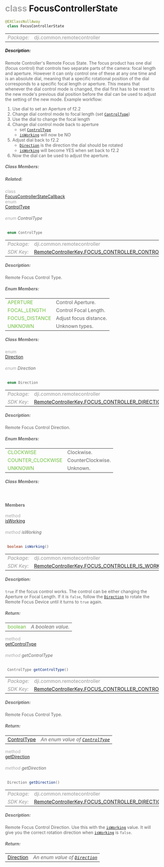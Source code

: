 <div class="article"><h1 ><font color="#AAA">class </font>FocusControllerState</h1></div>

~~~java
@EXClassNullAway
 class FocusControllerState 
~~~

<html><table class="table-supportedby"><tr valign="top"><td width=15%><font color="#999"><i>Package:</i></td><td width=85%><font color="#999">dji.common.remotecontroller</td></tr></table></html>



##### Description:



<font color="#666">Remote Controller's Remote Focus State. The focus product has one dial (focus control) that controls two separate parts of the camera: focal length and aperture. However it can only control one of these at any one time and is an absolute dial, meaning that a specific rotational position of the dial corresponds to a specific focal length or aperture. This means that whenever the dial control mode is changed, the dial first has to be reset to the new mode's previous dial position before the dial can be used to adjust the setting of the new mode. Example workflow:<br/><ol> <li>Use dial to set an Aperture of f2.2</li> <li>Change dial control mode to focal length (set <code><a href="/Components/RemoteController/DJIRemoteController_DJIRCRemoteFocusState.html#djiremotecontroller_djircremotefocuscontroltype">ControlType</a></code>)</li><li>Use the dial to change the focal length</li><li>Change dial control mode back to aperture<ul><li> set <code><a href="/Components/RemoteController/DJIRemoteController_DJIRCRemoteFocusState.html#djiremotecontroller_djircremotefocuscontroltype">ControlType</a></code></li> <li><code><a href="/Components/RemoteController/DJIRemoteController_DJIRCRemoteFocusState.html#djiremotecontroller_djircremotefocusstate_isfocuscontrolworks">isWorking</a></code> will now be NO</li></ul></li><li> Adjust dial back to f2.2<ul><li><code><a href="/Components/RemoteController/DJIRemoteController_DJIRCRemoteFocusState.html#djiremotecontroller_djircremotefocuscontroldirection">Direction</a></code> is the direction the dial should be rotated</li><li><code><a href="/Components/RemoteController/DJIRemoteController_DJIRCRemoteFocusState.html#djiremotecontroller_djircremotefocusstate_isfocuscontrolworks">isWorking</a></code> will become YES when set back to f2.2</li></ul></li><li>Now the dial can be used to adjust the aperture.</ol>



##### Class Members:



##### Related:

<div class="api-row" id="djiremotecontroller_rcremotefocusstateupdatecallbackinterface"><div class="api-col left"></div><div class="api-col middle" style="color:#AAA">class</div><div class="api-col right"><a href="/Components/RemoteController/DJIRemoteController_RCRemoteFocusStateUpdateCallbackInterface.html">FocusControllerStateCallback</a></div></div><div class="api-row" id="djiremotecontroller_djircremotefocuscontroltype"><div class="api-col left"></div><div class="api-col middle" style="color:#AAA">enum</div><div class="api-col right"><a class="trigger" href="#djiremotecontroller_djircremotefocuscontroltype_inline">ControlType</a></div></div><div class="inline-doc" id="djiremotecontroller_djircremotefocuscontroltype_inline"

><div class="article"><h6 ><font color="#AAA">enum </font>ControlType</h6></div>

~~~java
 enum ControlType 
~~~

<html><table class="table-supportedby"><tr valign="top"><td width=15%><font color="#999"><i>Package:</i></td><td width=85%><font color="#999">dji.common.remotecontroller</td></tr><tr valign="top"><td width=15%><font color="#999"><i>SDK Key:</i></td><td width=85%><font color="#999"><a href="/Components/KeyManager/DJIRemoteControllerKey.html#remotecontrollerkey_focus_controller_control_type_key">RemoteControllerKey.FOCUS_CONTROLLER_CONTROL_TYPE</a></td></tr></table></html>



##### Description:



<font color="#666">Remote Focus Control Type.



##### Enum Members:

<html><table class="table-inline-parameters"><tr valign="top"><td><font color="#70BF41"><a href="#djiremotecontroller_djircremotefocuscontroltype_aperture_inline"></a>APERTURE</td><td><font color="#666">Control Aperture.</td></tr><tr valign="top"><td><font color="#70BF41"><a href="#djiremotecontroller_djircremotefocuscontroltype_focallength_inline"></a>FOCAL_LENGTH</td><td><font color="#666">Control Focal Length.</td></tr><tr valign="top"><td><font color="#70BF41"><a href="#djiremotecontroller_djircremotefocuscontroltype_focusdistance_inline"></a>FOCUS_DISTANCE</td><td><font color="#666">Adjust focus distance.</td></tr><tr valign="top"><td><font color="#70BF41"><a href="#djiremotecontroller_djircremotefocuscontroltype_unknown_inline"></a>UNKNOWN</td><td><font color="#666">Unknown types.</td></tr></table></html>

##### Class Members:

</div>

<div class="api-row" id="djiremotecontroller_djircremotefocuscontroldirection"><div class="api-col left"></div><div class="api-col middle" style="color:#AAA">enum</div><div class="api-col right"><a class="trigger" href="#djiremotecontroller_djircremotefocuscontroldirection_inline">Direction</a></div></div><div class="inline-doc" id="djiremotecontroller_djircremotefocuscontroldirection_inline"

><div class="article"><h6 ><font color="#AAA">enum </font>Direction</h6></div>

~~~java
 enum Direction 
~~~

<html><table class="table-supportedby"><tr valign="top"><td width=15%><font color="#999"><i>Package:</i></td><td width=85%><font color="#999">dji.common.remotecontroller</td></tr><tr valign="top"><td width=15%><font color="#999"><i>SDK Key:</i></td><td width=85%><font color="#999"><a href="/Components/KeyManager/DJIRemoteControllerKey.html#remotecontrollerkey_focus_controller_direction_key">RemoteControllerKey.FOCUS_CONTROLLER_DIRECTION</a></td></tr></table></html>



##### Description:



<font color="#666">Remote Focus Control Direction.



##### Enum Members:

<html><table class="table-inline-parameters"><tr valign="top"><td><font color="#70BF41"><a href="#djiremotecontroller_djircremotefocuscontroldirection_clockwise_inline"></a>CLOCKWISE</td><td><font color="#666">Clockwise.</td></tr><tr valign="top"><td><font color="#70BF41"><a href="#djiremotecontroller_djircremotefocuscontroldirection_counterclockwise_inline"></a>COUNTER_CLOCKWISE</td><td><font color="#666">CounterClockwise.</td></tr><tr valign="top"><td><font color="#70BF41"><a href="#djiremotecontroller_djircremotefocuscontroldirection_unknown_inline"></a>UNKNOWN</td><td><font color="#666">Unknown.</td></tr></table></html>

##### Class Members:

</div>

<html><p><br></p></html>

#### Members

<div class="api-row" id="djiremotecontroller_djircremotefocusstate_isfocuscontrolworks"><div class="api-col left"></div><div class="api-col middle" style="color:#AAA">method</div><div class="api-col right"><a class="trigger" href="#djiremotecontroller_djircremotefocusstate_isfocuscontrolworks_inline">isWorking</a></div></div><div class="inline-doc" id="djiremotecontroller_djircremotefocusstate_isfocuscontrolworks_inline"

><div class="article"><h6 ><font color="#AAA">method </font>isWorking</h6></div>

~~~java
 boolean isWorking() 
~~~

<html><table class="table-supportedby"><tr valign="top"><td width=15%><font color="#999"><i>Package:</i></td><td width=85%><font color="#999">dji.common.remotecontroller</td></tr><tr valign="top"><td width=15%><font color="#999"><i>SDK Key:</i></td><td width=85%><font color="#999"><a href="/Components/KeyManager/DJIRemoteControllerKey.html#remotecontrollerkey_focus_controller_is_working_key">RemoteControllerKey.FOCUS_CONTROLLER_IS_WORKING</a></td></tr></table></html>



##### Description:



<font color="#666"><code>true</code> if the focus control works. The control can be either changing the Aperture or  Focal Length. If it is <code>false</code>, follow  the <code><a href="/Components/RemoteController/DJIRemoteController_DJIRCRemoteFocusState.html#djiremotecontroller_djircremotefocuscontroldirection">Direction</a></code> to rotate the Remote Focus Device until it  turns to <code>true</code> again.



##### Return:

<html><table class="table-inline-parameters"><tr valign="top"><td><font color="#70BF41">boolean</td><td><font color="#666"><i>A boolean value.</i></td></tr></table></html></div>

<div class="api-row" id="djiremotecontroller_djircremotefocusstate_controltype"><div class="api-col left"></div><div class="api-col middle" style="color:#AAA">method</div><div class="api-col right"><a class="trigger" href="#djiremotecontroller_djircremotefocusstate_controltype_inline">getControlType</a></div></div><div class="inline-doc" id="djiremotecontroller_djircremotefocusstate_controltype_inline"

><div class="article"><h6 ><font color="#AAA">method </font>getControlType</h6></div>

~~~java
 ControlType getControlType() 
~~~

<html><table class="table-supportedby"><tr valign="top"><td width=15%><font color="#999"><i>Package:</i></td><td width=85%><font color="#999">dji.common.remotecontroller</td></tr><tr valign="top"><td width=15%><font color="#999"><i>SDK Key:</i></td><td width=85%><font color="#999"><a href="/Components/KeyManager/DJIRemoteControllerKey.html#remotecontrollerkey_focus_controller_control_type_key">RemoteControllerKey.FOCUS_CONTROLLER_CONTROL_TYPE</a></td></tr></table></html>



##### Description:



<font color="#666">Remote Focus Control Type.



##### Return:

<html><table class="table-inline-parameters"><tr valign="top"><td><font color="#70BF41"><a href="/Components/RemoteController/DJIRemoteController_DJIRCRemoteFocusState.html#djiremotecontroller_djircremotefocuscontroltype">ControlType</a></td><td><font color="#666"><i>An enum value of <code><a href="/Components/RemoteController/DJIRemoteController_DJIRCRemoteFocusState.html#djiremotecontroller_djircremotefocuscontroltype">ControlType</a></code></i></td></tr></table></html></div>

<div class="api-row" id="djiremotecontroller_djircremotefocusstate_direction"><div class="api-col left"></div><div class="api-col middle" style="color:#AAA">method</div><div class="api-col right"><a class="trigger" href="#djiremotecontroller_djircremotefocusstate_direction_inline">getDirection</a></div></div><div class="inline-doc" id="djiremotecontroller_djircremotefocusstate_direction_inline"

><div class="article"><h6 ><font color="#AAA">method </font>getDirection</h6></div>

~~~java
 Direction getDirection() 
~~~

<html><table class="table-supportedby"><tr valign="top"><td width=15%><font color="#999"><i>Package:</i></td><td width=85%><font color="#999">dji.common.remotecontroller</td></tr><tr valign="top"><td width=15%><font color="#999"><i>SDK Key:</i></td><td width=85%><font color="#999"><a href="/Components/KeyManager/DJIRemoteControllerKey.html#remotecontrollerkey_focus_controller_direction_key">RemoteControllerKey.FOCUS_CONTROLLER_DIRECTION</a></td></tr></table></html>



##### Description:



<font color="#666">Remote Focus Control Direction. Use this with  the <code><a href="/Components/RemoteController/DJIRemoteController_DJIRCRemoteFocusState.html#djiremotecontroller_djircremotefocusstate_isfocuscontrolworks">isWorking</a></code> value. It will give you the correct  rotation direction when <code><a href="/Components/RemoteController/DJIRemoteController_DJIRCRemoteFocusState.html#djiremotecontroller_djircremotefocusstate_isfocuscontrolworks">isWorking</a></code> is  <code>false</code>.



##### Return:

<html><table class="table-inline-parameters"><tr valign="top"><td><font color="#70BF41"><a href="/Components/RemoteController/DJIRemoteController_DJIRCRemoteFocusState.html#djiremotecontroller_djircremotefocuscontroldirection">Direction</a></td><td><font color="#666"><i>An enum value of <code><a href="/Components/RemoteController/DJIRemoteController_DJIRCRemoteFocusState.html#djiremotecontroller_djircremotefocuscontroldirection">Direction</a></code></i></td></tr></table></html></div>


